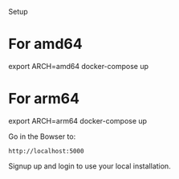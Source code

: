 Setup

# For amd64
export ARCH=amd64
docker-compose up

# For arm64
export ARCH=arm64
docker-compose up


Go in the Bowser to:

`http://localhost:5000`

Signup up and login to use your local installation.

